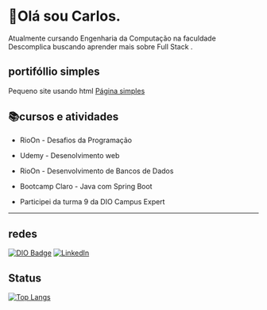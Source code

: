 # 👋Olá sou Carlos.

  Atualmente cursando Engenharia da Computação na faculdade Descomplica buscando aprender mais sobre Full Stack .
  
## portifóllio simples
  
  Pequeno site usando html [Página simples](https://lordbeik.github.io/projeto-Capstone-1/)

## 📚cursos e atividades

 - RioOn - Desafios da Programação
  
 - Udemy - Desenolvimento web

 - RioOn - Desenvolvimento de Bancos de Dados
  
 - Bootcamp Claro - Java com Spring Boot 

 - Participei da turma 9 da DIO Campus Expert

----
## redes 

[![DIO Badge](https://img.shields.io/badge/-DIO-%237159c1?style=for-the-badge&logo=data:image/png;base64,[BASE64_STRING]&logoColor=white)](https://www.dio.me/users/gerrilhas)
[![LinkedIn](https://img.shields.io/badge/-LinkedIn-%230077B5?style=for-the-badge&logo=linkedin&logoColor=white)](https://www.linkedin.com/in/carlos-antonio-eng-comp/)

## Status
[![Top Langs](https://github-readme-stats.vercel.app/api/top-langs/?username=Lordbeik&layout=compact)](https://github.com/anuraghazra/github-readme-stats)

